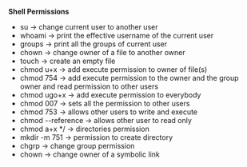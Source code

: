 **Shell Permissions**
- su -> change current user to another user
- whoami -> print the effective username of the current user
- groups -> print all the groups of current user
- chown -> change owner of a file to another owner
- touch -> create an empty file
- chmod u+x -> add execute permission to owner of file(s)
- chmod 754 -> add execute permission to the owner and the group owner and read permission to other users
- chmod ugo+x -> add execute permission to everybody
- chmod 007 -> sets all the permission to other users
- chmod 753 -> allows other users to write and execute
- chmod --reference -> allows other user to read only
- chmod a+x */ -> directories permission
- mkdir -m 751 -> permission to create directory
- chgrp -> change group permission
- chown -> change owner of a symbolic link
